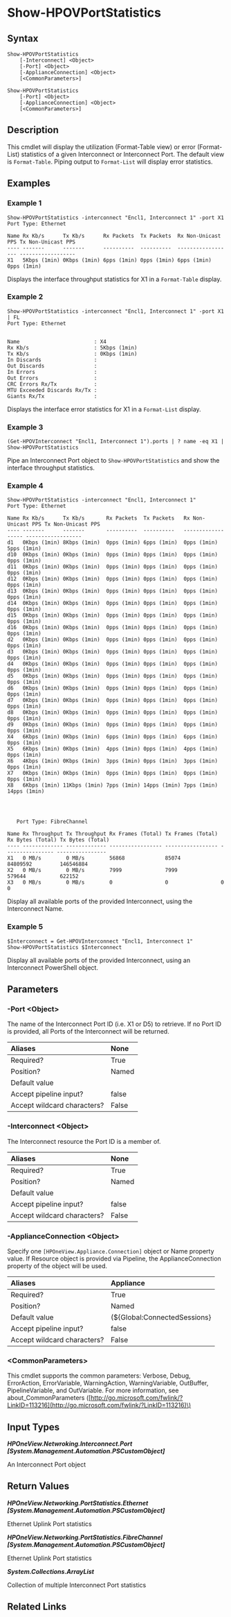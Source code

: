 ﻿---
description: Display Interconnect Port Statistics.
---

# Show-HPOVPortStatistics

## Syntax

```text
Show-HPOVPortStatistics
    [-Interconnect] <Object>
    [-Port] <Object>
    [-ApplianceConnection] <Object>
    [<CommonParameters>]
```

```text
Show-HPOVPortStatistics
    [-Port] <Object>
    [-ApplianceConnection] <Object>
    [<CommonParameters>]
```

## Description

This cmdlet will display the utilization (Format-Table view) or error (Format-List) statistics of a given Interconnect or Interconnect Port.  The default view is `Format-Table`.  Piping output to `Format-List` will display error statistics.

## Examples

###  Example 1 

```text
Show-HPOVPortStatistics -interconnect "Encl1, Interconnect 1" -port X1
Port Type: Ethernet

Name Rx Kb/s      Tx Kb/s      Rx Packets  Tx Packets  Rx Non-Unicast PPS Tx Non-Unicast PPS
---- -------      -------      ----------  ----------  ------------------ ------------------
X1   5Kbps (1min) 0Kbps (1min) 6pps (1min) 0pps (1min) 6pps (1min)        0pps (1min)
```

Displays the interface throughput statistics for X1 in a `Format-Table` display.

###  Example 2 

```text
Show-HPOVPortStatistics -interconnect "Encl1, Interconnect 1" -port X1 | FL
Port Type: Ethernet


Name                        : X4
Rx Kb/s                     : 5Kbps (1min)
Tx Kb/s                     : 0Kbps (1min)
In Discards                 :
Out Discards                :
In Errors                   :
Out Errors                  :
CRC Errors Rx/Tx            :
MTU Exceeded Discards Rx/Tx :
Giants Rx/Tx                :
```

Displays the interface error statistics for X1 in a `Format-List` display.

###  Example 3 

```text
(Get-HPOVInterconnect "Encl1, Interconnect 1").ports | ? name -eq X1 | Show-HPOVPortStatistics

```

Pipe an Interconnect Port object to `Show-HPOVPortStatistics` and show the interface throughput statistics.

###  Example 4 

```text
Show-HPOVPortStatistics -interconnect "Encl1, Interconnect 1"
Port Type: Ethernet

Name Rx Kb/s      Tx Kb/s       Rx Packets  Tx Packets   Rx Non-Unicast PPS Tx Non-Unicast PPS
---- -------      -------       ----------  ----------   ------------------ ------------------
d1   0Kbps (1min) 8Kbps (1min)  0pps (1min) 6pps (1min)  0pps (1min)        5pps (1min)
d10  0Kbps (1min) 0Kbps (1min)  0pps (1min) 0pps (1min)  0pps (1min)        0pps (1min)
d11  0Kbps (1min) 0Kbps (1min)  0pps (1min) 0pps (1min)  0pps (1min)        0pps (1min)
d12  0Kbps (1min) 0Kbps (1min)  0pps (1min) 0pps (1min)  0pps (1min)        0pps (1min)
d13  0Kbps (1min) 0Kbps (1min)  0pps (1min) 0pps (1min)  0pps (1min)        0pps (1min)
d14  0Kbps (1min) 0Kbps (1min)  0pps (1min) 0pps (1min)  0pps (1min)        0pps (1min)
d15  0Kbps (1min) 0Kbps (1min)  0pps (1min) 0pps (1min)  0pps (1min)        0pps (1min)
d16  0Kbps (1min) 0Kbps (1min)  0pps (1min) 0pps (1min)  0pps (1min)        0pps (1min)
d2   0Kbps (1min) 0Kbps (1min)  0pps (1min) 0pps (1min)  0pps (1min)        0pps (1min)
d3   0Kbps (1min) 0Kbps (1min)  0pps (1min) 0pps (1min)  0pps (1min)        0pps (1min)
d4   0Kbps (1min) 0Kbps (1min)  0pps (1min) 0pps (1min)  0pps (1min)        0pps (1min)
d5   0Kbps (1min) 0Kbps (1min)  0pps (1min) 0pps (1min)  0pps (1min)        0pps (1min)
d6   0Kbps (1min) 0Kbps (1min)  0pps (1min) 0pps (1min)  0pps (1min)        0pps (1min)
d7   0Kbps (1min) 0Kbps (1min)  0pps (1min) 0pps (1min)  0pps (1min)        0pps (1min)
d8   0Kbps (1min) 0Kbps (1min)  0pps (1min) 0pps (1min)  0pps (1min)        0pps (1min)
d9   0Kbps (1min) 0Kbps (1min)  0pps (1min) 0pps (1min)  0pps (1min)        0pps (1min)
X4   6Kbps (1min) 0Kbps (1min)  6pps (1min) 0pps (1min)  6pps (1min)        0pps (1min)
X5   6Kbps (1min) 0Kbps (1min)  4pps (1min) 0pps (1min)  4pps (1min)        0pps (1min)
X6   4Kbps (1min) 0Kbps (1min)  3pps (1min) 0pps (1min)  3pps (1min)        0pps (1min)
X7   0Kbps (1min) 0Kbps (1min)  0pps (1min) 0pps (1min)  0pps (1min)        0pps (1min)
X8   6Kbps (1min) 11Kbps (1min) 7pps (1min) 14pps (1min) 7pps (1min)        14pps (1min)




   Port Type: FibreChannel

Name Rx Throughput Tx Throughput Rx Frames (Total) Tx Frames (Total) Rx Bytes (Total) Tx Bytes (Total)
---- ------------- ------------- ----------------- ----------------- ---------------- ----------------
X1   0 MB/s        0 MB/s        56868             85074             84809592         146546884
X2   0 MB/s        0 MB/s        7999              7999              579644           622152
X3   0 MB/s        0 MB/s        0                 0                 0                0
```

Display all available ports of the provided Interconnect, using the Interconnect Name.

###  Example 5 

```text
$Interconnect = Get-HPOVInterconnect "Encl1, Interconnect 1"
Show-HPOVPortStatistics $Interconnect
```

Display all available ports of the provided Interconnect, using an Interconnect PowerShell object.

## Parameters

### -Port &lt;Object&gt;

The name of the Interconnect Port ID (i.e. X1 or D5) to retrieve.  If no Port ID is provided, all Ports of the Interconnect will be returned.

| Aliases | None |
| :--- | :--- |
| Required? | True |
| Position? | Named |
| Default value |  |
| Accept pipeline input? | false |
| Accept wildcard characters? | False |

### -Interconnect &lt;Object&gt;

The Interconnect resource the Port ID is a member of.

| Aliases | None |
| :--- | :--- |
| Required? | True |
| Position? | Named |
| Default value |  |
| Accept pipeline input? | false |
| Accept wildcard characters? | False |

### -ApplianceConnection &lt;Object&gt;

Specify one `[HPOneView.Appliance.Connection]` object or Name property value. If Resource object is provided via Pipeline, the ApplianceConnection property of the object will be used.

| Aliases | Appliance |
| :--- | :--- |
| Required? | True |
| Position? | Named |
| Default value | (${Global:ConnectedSessions} | ? Default) |
| Accept pipeline input? | false |
| Accept wildcard characters? | False |

### &lt;CommonParameters&gt;

This cmdlet supports the common parameters: Verbose, Debug, ErrorAction, ErrorVariable, WarningAction, WarningVariable, OutBuffer, PipelineVariable, and OutVariable. For more information, see about\_CommonParameters \([http://go.microsoft.com/fwlink/?LinkID=113216](http://go.microsoft.com/fwlink/?LinkID=113216)\)

## Input Types

_**HPOneView.Netwroking.Interconnect.Port [System.Management.Automation.PSCustomObject]**_

An Interconnect Port object

## Return Values

_**HPOneView.Networking.PortStatistics.Ethernet [System.Management.Automation.PSCustomObject]**_

Ethernet Uplink Port statistics

_**HPOneView.Networking.PortStatistics.FibreChannel [System.Management.Automation.PSCustomObject]**_

Ethernet Uplink Port statistics

_**System.Collections.ArrayList**_

Collection of multiple Interconnect Port statistics

## Related Links

